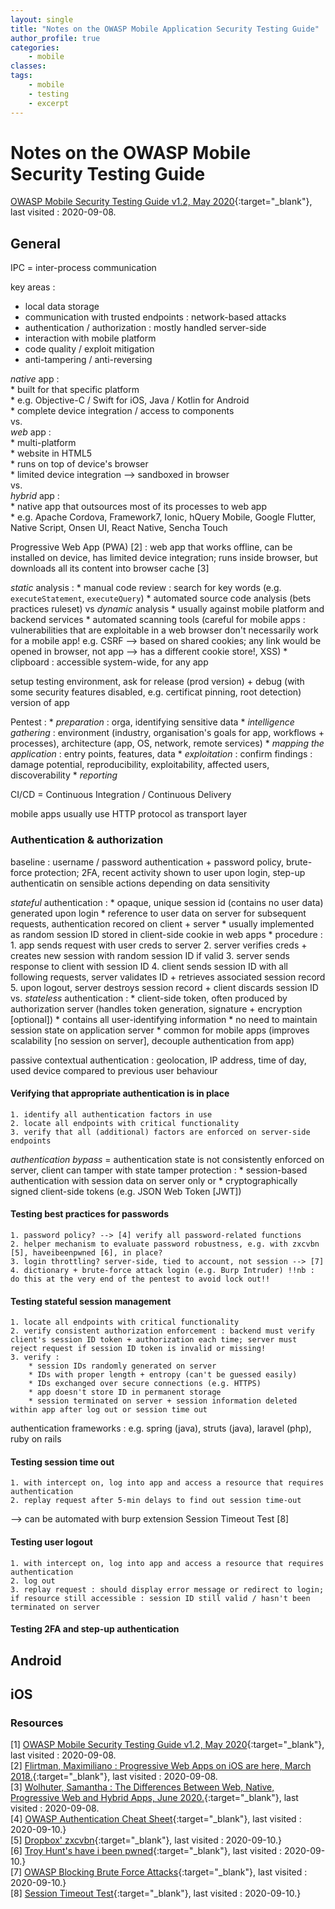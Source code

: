 ```yaml
---
layout: single 
title: "Notes on the OWASP Mobile Application Security Testing Guide"
author_profile: true
categories: 
	- mobile
classes:
tags:
	- mobile
	- testing
	- excerpt
---
```


# Notes on the OWASP Mobile Security Testing Guide
[OWASP Mobile Security Testing Guide v1.2, May 2020](https://mobile-security.gitbook.io/mobile-security-testing-guide/){:target="_blank"}, last visited : 2020-09-08.


## General
IPC = inter-process communication

key areas :  
* local data storage  
* communication with trusted endpoints : network-based attacks  
* authentication / authorization : mostly handled server-side  
* interaction with mobile platform  
* code quality / exploit mitigation  
* anti-tampering / anti-reversing  

*native* app :  
	* built for that specific platform  
	* e.g. Objective-C / Swift for iOS, Java / Kotlin for Android  
	* complete device integration / access to components  
vs.   
*web* app :  
	* multi-platform  
	* website in HTML5  
	* runs on top of device's browser  
	* limited device integration --> sandboxed in browser  
vs.   
*hybrid* app :  
	* native app that outsources most of its processes to web app  
	* e.g. Apache Cordova, Framework7, Ionic, hQuery Mobile, Google Flutter, Native Script, Onsen UI, React Native, Sencha Touch  

Progressive Web App (PWA) [2] : web app that works offline, can be installed on device, has limited device integration; runs inside browser, but downloads all its content into browser cache [3]

*static* analysis :
	* manual code review : search for key words (e.g. `executeStatement`, `executeQuery`)
	* automated source code analysis (bets practices ruleset)
vs
*dynamic* analysis
	* usually against mobile platform and backend services
	* automated scanning tools (careful for mobile apps : vulnerabilities that are exploitable in a web browser don't necessarily work for a mobile app! e.g. CSRF --> based on shared cookies; any link would be opened in browser, not app --> has a different cookie store!, XSS)
	* clipboard : accessible system-wide, for any app

setup testing environment, ask for release (prod version) + debug (with some security features disabled, e.g. certificat pinning, root detection) version of app

Pentest :
	* *preparation* : orga, identifying sensitive data
	* *intelligence gathering* : environment (industry, organisation's goals for app, workflows + processes), architecture (app, OS, network, remote services)
	* *mapping the application* : entry points, features, data
	* *exploitation* : confirm findings : damage potential, reproducibility, exploitability, affected users, discoverability
	* *reporting*

CI/CD = Continuous Integration / Continuous Delivery

mobile apps usually use HTTP protocol as transport layer


### Authentication & authorization
baseline : username / password authentication + password policy, brute-force protection; 2FA, recent activity shown to user upon login, step-up authenticatin on sensible actions depending on data sensitivity

*stateful* authentication : 
	* opaque, unique session id (contains no user data) generated upon login
	* reference to user data on server for subsequent requests, authentication recored on client + server
	* usually implemented as random session ID stored in client-side cookie in web apps
	* procedure :
		1. app sends request with user creds to server
		2. server verifies creds + creates new session with random session ID if valid
		3. server sends response to client with session ID
		4. client sends session ID with all following requests, server validates ID + retrieves associated session record
		5. upon logout, server destroys session record + client discards session ID
vs.
*stateless* authentication : 
	* client-side token, often produced by authorization server (handles token generation, signature + encryption [optional])
	* contains all user-identifying information
	* no need to maintain session state on application server
	* common for mobile apps (improves scalability [no session on server], decouple authentication from app)

passive contextual authentication : geolocation, IP address, time of day, used device compared to previous user behaviour

#### Verifying that appropriate authentication is in place
	1. identify all authentication factors in use
	2. locate all endpoints with critical functionality
	3. verify that all (additional) factors are enforced on server-side endpoints

*authentication bypass* = authentication state is not consistently enforced on server, client can tamper with state
tamper protection : 
	* session-based authentication with session data on server only
	or
	* cryptographically signed client-side tokens (e.g. JSON Web Token [JWT])


#### Testing best practices for passwords
	1. password policy? --> [4] verify all password-related functions
	2. helper mechanism to evaluate password robustness, e.g. with zxcvbn [5], haveibeenpwned [6], in place?
	3. login throttling? server-side, tied to account, not session --> [7]
	4. dictionary + brute-force attack login (e.g. Burp Intruder) !!nb : do this at the very end of the pentest to avoid lock out!!

#### Testing stateful session management
	1. locate all endpoints with critical functionality
	2. verify consistent authorization enforcement : backend must verify client's session ID token + authorization each time; server must reject request if session ID token is invalid or missing!
	3. verify :
		* session IDs randomly generated on server
		* IDs with proper length + entropy (can't be guessed easily)
		* IDs exchanged over secure connections (e.g. HTTPS)
		* app doesn't store ID in permanent storage
		* session terminated on server + session information deleted within app after log out or session time out

authentication frameworks : e.g. spring (java), struts (java), laravel (php), ruby on rails

#### Testing session time out
	1. with intercept on, log into app and access a resource that requires authentication
	2. replay request after 5-min delays to find out session time-out
--> can be automated with burp extension Session Timeout Test [8]

#### Testing user logout
	1. with intercept on, log into app and access a resource that requires authentication
	2. log out
	3. replay request : should display error message or redirect to login; if resource still accessible : session ID still valid / hasn't been terminated on server

#### Testing 2FA and step-up authentication







## Android


## iOS


### Resources
[1] [OWASP Mobile Security Testing Guide v1.2, May 2020](https://mobile-security.gitbook.io/mobile-security-testing-guide/){:target="_blank"}, last visited : 2020-09-08.  
[2] [Flirtman, Maximiliano : Progressive Web Apps on iOS are here, March 2018.](https://medium.com/@firt/progressive-web-apps-on-ios-are-here-d00430dee3a7){:target="_blank"}, last visited : 2020-09-08.  
[3] [Wolhuter, Samantha : The Differences Between Web, Native, Progressive Web and Hybrid Apps, June 2020.](https://www.wearebrain.com/blog/software-development/web-native-progressive-web-and-hybrid-apps/){:target="_blank"}, last visited : 2020-09-08.  
[4] [OWASP Authentication Cheat Sheet](https://github.com/OWASP/CheatSheetSeries/blob/master/cheatsheets/Authentication_Cheat_Sheet.md#implement-proper-password-strength-controls){:target="_blank"}, last visited : 2020-09-10.}  
[5] [Dropbox' zxcvbn](https://github.com/dropbox/zxcvbn){:target="_blank"}, last visited : 2020-09-10.}  
[6] [Troy Hunt's have i been pwned](https://haveibeenpwned.com/){:target="_blank"}, last visited : 2020-09-10.}  
[7] [OWASP Blocking Brute Force Attacks](https://owasp.org/www-community/controls/Blocking_Brute_Force_Attacks){:target="_blank"}, last visited : 2020-09-10.}  
[8] [Session Timeout Test](https://portswigger.net/bappstore/c4bfd29882974712a1d69c6d8f05874e){:target="_blank"}, last visited : 2020-09-10.}  

